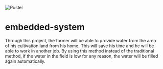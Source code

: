 



![Poster](https://user-images.githubusercontent.com/73218585/217167380-ee7ae93c-7c86-4496-8748-64444e78a131.jpg)


# embedded-system
Through this project, the farmer will be able to provide water from the area of his cultivation  land from his home. This will save his time and he will be able to work in another job. By using this  method instead of the traditional method, if the water in the field is low for any reason, the water will  be filled again automatically. 
